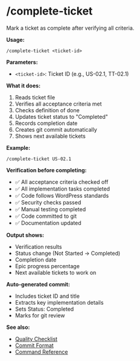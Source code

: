 # /complete-ticket

Mark a ticket as complete after verifying all criteria.

**Usage:**
```
/complete-ticket <ticket-id>
```

**Parameters:**
- `<ticket-id>`: Ticket ID (e.g., US-02.1, TT-02.1)

**What it does:**
1. Reads ticket file
2. Verifies all acceptance criteria met
3. Checks definition of done
4. Updates ticket status to "Completed"
5. Records completion date
6. Creates git commit automatically
7. Shows next available tickets

**Example:**
```
/complete-ticket US-02.1
```

**Verification before completing:**
- ✅ All acceptance criteria checked off
- ✅ All implementation tasks completed
- ✅ Code follows WordPress standards
- ✅ Security checks passed
- ✅ Manual testing completed
- ✅ Code committed to git
- ✅ Documentation updated

**Output shows:**
- Verification results
- Status change (Not Started → Completed)
- Completion date
- Epic progress percentage
- Next available tickets to work on

**Auto-generated commit:**
- Includes ticket ID and title
- Extracts key implementation details
- Sets Status: Completed
- Marks for git review

**See also:**
- [Quality Checklist](../docs/development/quality-checklist.md)
- [Commit Format](../docs/git/commit-format.md)
- [Command Reference](../docs/commands/reference.md)
